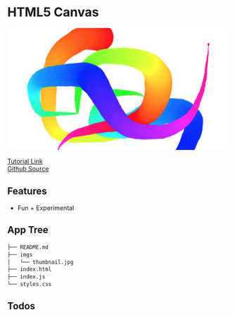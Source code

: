# HTML5 Canvas

<img src="https://raw.githubusercontent.com/moisestech/js30/master/Fun-With-HTML5-Canvas/imgs/thumbnail.jpg" />

[Tutorial Link](https://courses.wesbos.com/account/access/5f602c40f8289514d0f9b6fc/view/194129962)  
[Github Source](https://github.com/wesbos/JavaScript30/tree/master/08%20-%20Fun%20with%20HTML5%20Canvas)

## Features

- Fun + Experimental

## App Tree

```bash
├── README.md
├── imgs
│   └── thumbnail.jpg
├── index.html
├── index.js
└── styles.css
```

## Todos